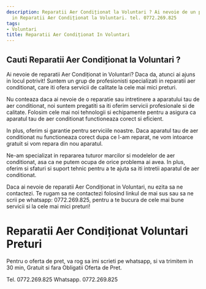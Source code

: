 ```yaml
---
description: Reparatii Aer Condiționat la Voluntari ? Ai nevoie de un profesionist
  in Reparatii Aer Condiționat la Voluntari. tel. 0772.269.825
tags:
- Voluntari
title: Reparatii Aer Condiționat In Voluntari
---
```



## Cauti Reparatii Aer Condiționat la Voluntari ?

Ai nevoie de reparatii Aer Condiționat in Voluntari? Daca da, atunci ai ajuns in locul potrivit! Suntem un grup de profesionisti specializati in reparatii aer conditionat, care iti ofera servicii de calitate la cele mai mici preturi. 

Nu conteaza daca ai nevoie de o reparatie sau intretinere a aparatului tau de aer conditionat, noi suntem pregatiti sa iti oferim servicii profesionale si de calitate. Folosim cele mai noi tehnologii si echipamente pentru a asigura ca aparatul tau de aer conditionat functioneaza corect si eficient. 

In plus, oferim si garantie pentru serviciile noastre. Daca aparatul tau de aer conditionat nu functioneaza corect dupa ce l-am reparat, ne vom intoarce gratuit si vom repara din nou aparatul. 

Ne-am specializat in repararea tuturor marcilor si modelelor de aer conditionat, asa ca ne putem ocupa de orice problema ai avea. In plus, oferim si sfaturi si suport tehnic pentru a te ajuta sa iti intretii aparatul de aer conditionat. 

Daca ai nevoie de reparatii Aer Condiționat in Voluntari, nu ezita sa ne contactezi. Te rugam sa ne contactezi folosind linkul de mai sus sau sa ne scrii pe whatsapp: 0772.269.825, pentru a te bucura de cele mai bune servicii si la cele mai mici preturi!

# Reparatii Aer Condiționat Voluntari Preturi
Pentru o oferta de pret, va rog sa imi scrieti pe whatsapp, si va trimitem in 30 min, Gratuit si fara Obligatii Oferta de Pret.

Tel. 0772.269.825
Whatsapp. 0772.269.825